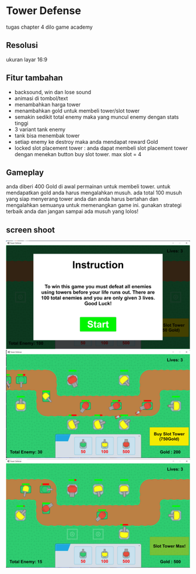 # Tower Defense
tugas chapter 4 dilo game academy

## Resolusi

ukuran layar 16:9
 
## Fitur tambahan

- backsound, win dan lose sound
- animasi di tombol/text
- menambahkan harga tower
- menambahkan gold untuk membeli tower/slot tower
- semakin sedikit total enemy maka yang muncul enemy dengan stats tinggi
- 3 variant tank enemy
- tank bisa menembak tower
- setiap enemy ke destroy maka anda mendapat reward Gold
- locked slot placement tower : anda dapat membeli slot placement tower dengan menekan button buy slot tower. max slot = 4

## Gameplay

anda diberi 400 Gold di awal permainan untuk membeli tower. untuk mendapatkan gold anda harus mengalahkan musuh. ada total 100 musuh yang siap menyerang tower anda dan anda harus bertahan dan mengalahkan semuanya untuk memenangkan game ini. gunakan strategi terbaik anda dan jangan sampai ada musuh yang lolos!

## screen shoot
![](https://github.com/yashlan/Tower-Defense/blob/main/ss/ss1.png) <br>
![](https://github.com/yashlan/Tower-Defense/blob/main/ss/ss2.png) <br>
![](https://github.com/yashlan/Tower-Defense/blob/main/ss/ss3.png)

